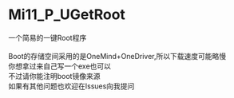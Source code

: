# Mi11_P_UGetRoot
一个简易的一键Root程序<br><br>Boot的存储空间采用的是OneMind+OneDriver,所以下载速度可能略慢
<br>你想拿过来自己写一个exe也可以<br>
不过请你能注明boot镜像来源<br>
如果有其他问题也欢迎在Issues向我提问

